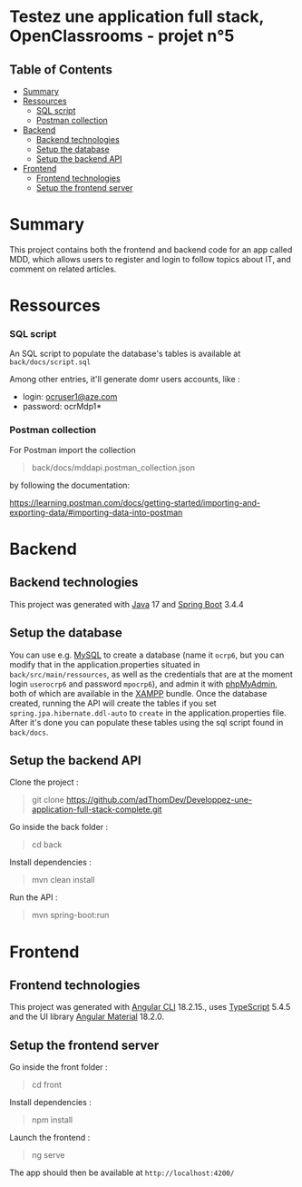 # Testez une application full stack, OpenClassrooms - projet n°5

## Table of Contents

* [Summary](#summary)
* [Ressources](#ressources)
    * [SQL script](#sql-script)
    * [Postman collection](#postman-collection)
* [Backend](#backend)
    * [Backend technologies](#backend-technologies)
    * [Setup the database](#setup-the-database)
    * [Setup the backend API](#setup-the-backend-api)
* [Frontend](#frontend)
    * [Frontend technologies](#frontend-technologies)
    * [Setup the frontend server](#setup-the-frontend-server)

# Summary

This project contains both the frontend and backend code for an app called MDD, which allows users to register and login
to follow topics about IT, and comment on related articles.

# Ressources

### SQL script

An SQL script to populate the database's tables is available at `back/docs/script.sql`

Among other entries, it'll generate domr users accounts, like :

- login: ocruser1@aze.com
- password: ocrMdp1*

### Postman collection

For Postman import the collection

> back/docs/mddapi.postman_collection.json

by following the documentation:

https://learning.postman.com/docs/getting-started/importing-and-exporting-data/#importing-data-into-postman

# Backend

## Backend technologies

This project was generated with [Java](https://www.java.com/en/) 17 and [Spring Boot](https://spring.io/) 3.4.4

## Setup the database

You can use e.g. [MySQL](https://www.mysql.com/fr/) to create a database (name it `ocrp6`, but you can modify that in
the application.properties situated in `back/src/main/ressources`, as well as the credentials that are at the moment
login `userocrp6` and password `mpocrp6`), and admin it with [phpMyAdmin](https://www.phpmyadmin.net/), both of which
are available in the [XAMPP](https://www.apachefriends.org/fr/index.html) bundle.
Once the database created, running the API will create the tables if you set `spring.jpa.hibernate.ddl-auto` to `create`
in the application.properties file. After it's done you can populate these tables using the sql script found in
`back/docs`.

## Setup the backend API

Clone the project :

> git clone https://github.com/adThomDev/Developpez-une-application-full-stack-complete.git

Go inside the back folder :

> cd back

Install dependencies :

> mvn clean install

Run the API :

> mvn spring-boot:run

# Frontend

## Frontend technologies

This project was generated with [Angular CLI](https://github.com/angular/angular-cli) 18.2.15.,
uses [TypeScript](https://www.typescriptlang.org/) 5.4.5 and the UI library [Angular Material](https://material.angular.io/) 18.2.0.

## Setup the frontend server

Go inside the front folder :

> cd front

Install dependencies :

> npm install

Launch the frontend :

> ng serve

The app should then be available at `http://localhost:4200/`